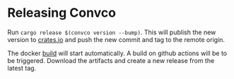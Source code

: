 # Releasing Convco

Run `cargo release $(convco version --bump)`.
This will publish the new version to [crates.io] and push the new commit and tag to the remote origin.

The docker [build](https://hub.docker.com/r/convco/convco/builds) will start automatically.
A build on github actions will be to be triggered.
Download the artifacts and create a new release from the latest tag.

[crates.io]: https://crates.io
